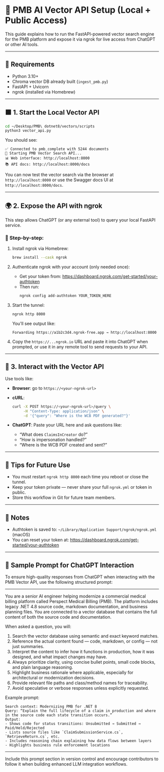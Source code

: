 # 🧠 PMB AI Vector API Setup (Local + Public Access)

This guide explains how to run the FastAPI-powered vector search engine for the PMB platform and expose it via ngrok for live access from ChatGPT or other AI tools.

---

## 🔧 Requirements

- Python 3.10+
- Chroma vector DB already built (`ingest_pmb.py`)
- FastAPI + Uvicorn
- ngrok (installed via Homebrew)

---

## 🟩 1. Start the Local Vector API

```bash
cd ~/Desktop/PMB\ dotnet8/vectors/scripts
python3 vector_api.py
```

You should see:

```
✅ Connected to pmb_complete with 5244 documents
🚀 Starting PMB Vector Search API...
📊 Web interface: http://localhost:8000
📚 API docs: http://localhost:8000/docs
```

You can now test the vector search via the browser at `http://localhost:8000` or use the Swagger docs UI at `http://localhost:8000/docs`.

---

## 🌍 2. Expose the API with ngrok

This step allows ChatGPT (or any external tool) to query your local FastAPI service.

### 🧪 Step-by-step:

1. Install ngrok via Homebrew:
   ```bash
   brew install --cask ngrok
   ```

2. Authenticate ngrok with your account (only needed once):
   - Get your token from: https://dashboard.ngrok.com/get-started/your-authtoken
   - Then run:
     ```bash
     ngrok config add-authtoken YOUR_TOKEN_HERE
     ```

3. Start the tunnel:
   ```bash
   ngrok http 8000
   ```

   You'll see output like:
   ```
   Forwarding https://a1b2c3d4.ngrok-free.app → http://localhost:8000
   ```

4. Copy the `https://...ngrok.io` URL and paste it into ChatGPT when prompted, or use it in any remote tool to send requests to your API.

---

## 💬 3. Interact with the Vector API

Use tools like:

- **Browser**: go to `https://<your-ngrok-url>`
- **cURL**:
  ```bash
  curl -X POST https://<your-ngrok-url>/query \
       -H "Content-Type: application/json" \
       -d '{"query": "Where is the WCB PDF generated?"}'
  ```

- **ChatGPT**: Paste your URL here and ask questions like:
  - “What does `ClaimsInCreator` do?”
  - “How is impersonation handled?”
  - “Where is the WCB PDF created and sent?”

---

## 🧠 Tips for Future Use

- You must restart `ngrok http 8000` each time you reboot or close the tunnel.
- Keep your token private — never share your full `ngrok.yml` or token in public.
- Store this workflow in Git for future team members.

---

## 🔐 Notes

- Authtoken is saved to: `~/Library/Application Support/ngrok/ngrok.yml` (macOS)
- You can reset your token at: https://dashboard.ngrok.com/get-started/your-authtoken

---

## 🎯 Sample Prompt for ChatGPT Interaction

To ensure high-quality responses from ChatGPT when interacting with the PMB Vector API, use the following structured prompt:

---
You are a senior AI engineer helping modernize a commercial medical billing platform called Perspect Medical Billing (PMB). The platform includes legacy .NET 4.8 source code, markdown documentation, and business planning files. You are connected to a vector database that contains the full content of both the source code and documentation.

When asked a question, you will:
1. Search the vector database using semantic and exact keyword matches.
2. Reference the actual content found — code, markdown, or config — not just summaries.
3. Interpret the content to infer how it functions in production, how it was designed, and what impact changes may have.
4. Always prioritize clarity, using concise bullet points, small code blocks, and plain language reasoning.
5. Highlight business rationale where applicable, especially for architectural or modernization decisions.
6. Provide relevant file paths and class/method names for traceability.
7. Avoid speculative or verbose responses unless explicitly requested.

Example prompt:
```
Search context: Modernizing PMB for .NET 8  
Query: “Explain the full lifecycle of a claim in production and where in the source code each state transition occurs.”  
Output:  
- Shows code for status transitions: Unsubmitted → Submitted → Paid/Held/Rejected  
- Lists source files like `ClaimSubmissionService.cs`, `RetrieveReturn.cs`, etc.  
- Includes reasoning chain explaining how data flows between layers  
- Highlights business rule enforcement locations  
```

---

Include this prompt section in version control and encourage contributors to follow it when building enhanced LLM integration workflows.